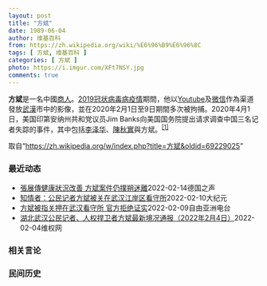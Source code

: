 ```yaml
---
layout: post
title: "方斌"
date: 1989-06-04
author: 维基百科
from: https://zh.wikipedia.org/wiki/%E6%96%B9%E6%96%8C
tags: [ 方斌, 维基百科 ]
categories: [ 方斌 ]
photo: https://i.imgur.com/XFt7NSY.jpg
comments: true
---
```

<div class="mw-parser-output">
<p><b>方斌</b>是一名中國<a href="/wiki/%E5%95%86%E4%BA%BA" title="商人">商人</a>。<a href="/wiki/2019%E5%86%A0%E7%8A%B6%E7%97%85%E6%AF%92%E7%97%85%E7%96%AB%E6%83%85" title="2019冠状病毒病疫情">2019冠状病毒病疫情</a>期間，他以<a href="/wiki/Youtube" class="mw-redirect" title="Youtube">Youtube</a>及<a href="/wiki/%E5%BE%AE%E4%BF%A1" title="微信">微信</a>作為渠道發放<a href="/wiki/%E6%AD%A6%E6%BC%A2" class="mw-redirect" title="武漢">武漢</a>市中的影像，並在2020年2月1日至9日期間多次被拘捕。2020年4月1日，美国印第安纳州共和党议员Jim Banks向美国国务院提出请求调查中国三名记者失踪的事件，其中包括<a href="/wiki/%E6%9D%8E%E6%B3%BD%E5%8D%8E_(%E8%AE%B0%E8%80%85)" title="李泽华 (记者)">李泽华</a>、<a href="/wiki/%E9%99%88%E7%A7%8B%E5%AE%9E_(%E5%BE%8B%E5%B8%88)" title="陈秋实 (律师)">陳秋實</a>與<a class="mw-selflink selflink">方斌</a>。<sup id="cite_ref-1" class="reference"><a href="#cite_note-1">[1]</a></sup>
</p>
</div><noscript><img src="//zh.wikipedia.org/wiki/Special:CentralAutoLogin/start?type=1x1" alt="" title="" width="1" height="1" style="border: none; position: absolute;"></noscript>
<div class="printfooter">取自“<a dir="ltr" href="https://zh.wikipedia.org/w/index.php?title=方斌&amp;oldid=69229025">https://zh.wikipedia.org/w/index.php?title=方斌&amp;oldid=69229025</a>”</div><div id="recent-news"><h3>最近动态</h3><ul><li><a href="https://nodebe4.github.io/waimei/2022-02-14/%E5%BC%B5%E5%B1%95%E5%82%B3%E5%81%A5%E5%BA%B7%E7%8B%80%E6%B3%81%E6%94%B9%E5%96%84-%E6%96%B9%E6%96%8C%E6%A1%88%E4%BB%B6%E4%BB%8D%E6%92%B2%E6%9C%94%E8%BF%B7%E9%9B%A2" title="張展傳健康狀況改善 方斌案件仍撲朔迷離—— William Yang2022-02-14T06:31:33.366Z 近日有消息指出張展的健康狀況有所改善，也願意恢復自主進食。 (德國之聲中文網...">張展傳健康狀況改善 方斌案件仍撲朔迷離</a><time>2022-02-14</time><a class="tag">德国之声</a></li>
<li><a href="https://nodebe4.github.io/waimei/2022-02-10/%E7%9F%A5%E6%83%85%E8%80%85-%E5%85%AC%E6%B0%91%E8%AE%B0%E8%80%85%E6%96%B9%E6%96%8C%E8%A2%AB%E5%85%B3%E5%9C%A8%E6%AD%A6%E6%B1%89%E6%B1%9F%E5%B2%B8%E5%8C%BA%E7%9C%8B%E5%AE%88%E6%89%80" title="知情者：公民记者方斌被关在武汉江岸区看守所—— 【大纪元2022年02月10日讯】（大纪元记者李熙采访报导）武汉公民记者方斌因调查“中共病毒”（COVID-19）疫情真相，被武汉当局关押近二年。...">知情者：公民记者方斌被关在武汉江岸区看守所</a><time>2022-02-10</time><a class="tag">大纪元</a></li>
<li><a href="https://nodebe4.github.io/waimei/2022-02-09/%E6%96%B9%E6%96%8C%E8%A2%AB%E6%8C%87%E5%85%B3%E6%8A%BC%E5%9C%A8%E6%AD%A6%E6%B1%89%E7%9C%8B%E5%AE%88%E6%89%80-%E5%AE%98%E6%96%B9%E6%8B%92%E7%BB%9D%E8%AF%81%E5%AE%9E" title="方斌被指关押在武汉看守所 官方拒绝证实—— 今年的2月7日是武汉医生李文亮去世两周年，而今年的2月9日则是向外披露武汉疫情真实情况的公民记者方斌被失踪两周年。最近有消息说，方斌目前被关押在武汉市...">方斌被指关押在武汉看守所 官方拒绝证实</a><time>2022-02-09</time><a class="tag">自由亚洲电台</a></li>
<li><a href="https://nodebe4.github.io/waimei/2022-02-04/%E6%B9%96%E5%8C%97%E6%AD%A6%E6%B1%89%E5%85%AC%E6%B0%91%E8%AE%B0%E8%80%85-%E4%BA%BA%E6%9D%83%E6%8D%8D%E5%8D%AB%E8%80%85%E6%96%B9%E6%96%8C%E6%9C%80%E6%96%B0%E5%A2%83%E5%86%B5%E9%80%9A%E6%8A%A5-2022%E5%B9%B42%E6%9C%884%E6%97%A5" title="湖北武汉公民记者、人权捍卫者方斌最新境况通报（2022年2月4日）—— （维权网信息中心报道）2022年2月4日，本网获悉遭强迫失踪近2年的湖北武汉公民记者、人权捍卫者方斌最新境况，现通报如下：...">湖北武汉公民记者、人权捍卫者方斌最新境况通报（2022年2月4日）</a><time>2022-02-04</time><a class="tag">维权网</a></li>
</ul></div><div id="open-opinion"><h3>相关言论</h3><ul></ul></div><div id="mjls-record"><h3>民间历史</h3><ul></ul></div>